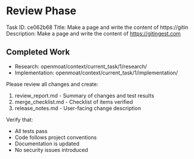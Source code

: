 # Review Phase

Task ID: ce062b68
Title: Make a page and write the content of https://gitin
Description: Make a page and write the content of https://gitingest.com

## Completed Work
- Research: openmoat/context/current_task/1/research/
- Implementation: openmoat/context/current_task/1/implementation/

Please review all changes and create:
1. review_report.md - Summary of changes and test results
2. merge_checklist.md - Checklist of items verified
3. release_notes.md - User-facing change description

Verify that:
- All tests pass
- Code follows project conventions
- Documentation is updated
- No security issues introduced
